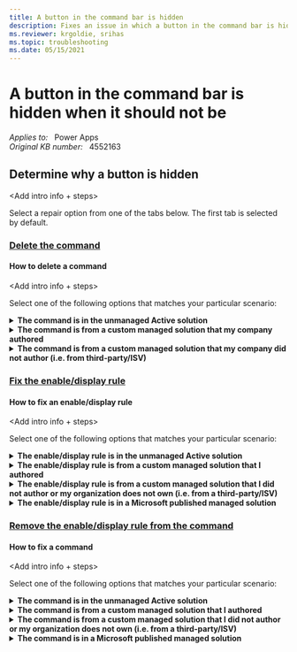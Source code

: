 ```yaml
---
title: A button in the command bar is hidden
description: Fixes an issue in which a button in the command bar is hidden when it should not be.
ms.reviewer: krgoldie, srihas
ms.topic: troubleshooting
ms.date: 05/15/2021
---
```

# A button in the command bar is hidden when it should not be

_Applies to:_ &nbsp; Power Apps  
_Original KB number:_ &nbsp; 4552163

## Determine why a button is hidden

\<Add intro info + steps>

Select a repair option from one of the tabs below. The first tab is selected by default.

### [Delete the command](#tab/delete)

#### How to delete a command

\<Add intro info + steps>

Select one of the following options that matches your particular scenario:

<details>
<summary><b>The command is in the unmanaged Active solution</b></summary>

##### Delete a command from an unmanaged Active solution layer

\<Add intro info + steps>

</details>

<details>
<summary><b>The command is from a custom managed solution that my company authored</b></summary>

##### Delete a command from a custom managed solution

\<Add intro info + steps>

</details>

<details>
<summary><b>The command is from a custom managed solution that my company did not author (i.e. from third-party/ISV)</b></summary>

##### Delete a command from a custom managed solution from a third-party/ISV

\<Add intro info + steps>

</details>

### [Fix the enable/display rule](#tab/fix)

#### How to fix an enable/display rule

\<Add intro info + steps>

Select one of the following options that matches your particular scenario:

<details>
<summary><b>The enable/display rule is in the unmanaged Active solution</b></summary>

##### Fix an enable/display rule from an unmanaged Active solution layer

\<Add intro info + steps>

</details>

<details>
<summary><b>The enable/display rule is from a custom managed solution that I authored</b></summary>

##### Fix an enable/display rule from a custom managed solution

\<Add intro info + steps>

</details>

<details>
<summary><b>The enable/display rule is from a custom managed solution that I did not author or my organization does not own (i.e. from a third-party/ISV)</b></summary>

##### Fix an enable/display rule from a custom managed solution from a third-party/ISV

\<Add intro info + steps>

</details>

<details>
<summary><b>The enable/display rule is in a Microsoft published managed solution</b></summary>

##### Fix an enable/display rule from a Microsoft published managed solution

\<Add intro info + steps>

</details>

### [Remove the enable/display rule from the command](#tab/remove)

#### How to fix a command

\<Add intro info + steps>

Select one of the following options that matches your particular scenario:

<details>
<summary><b>The command is in the unmanaged Active solution</b></summary>

##### Fix a command from an unmanaged Active solution layer

\<Add intro info + steps>

</details>

<details>
<summary><b>The command is from a custom managed solution that I authored</b></summary>

##### Fix a command from a custom managed solution

\<Add intro info + steps>

</details>

<details>
<summary><b>The command is from a custom managed solution that I did not author or my organization does not own (i.e. from a third-party/ISV)</b></summary>

##### Fix a command from a custom managed solution from a third-party/ISV

</details>

<details>
<summary><b>The command is in a Microsoft published managed solution</b></summary>

##### Fix a command from a Microsoft published managed solution

\<Add intro info + steps>

</details>